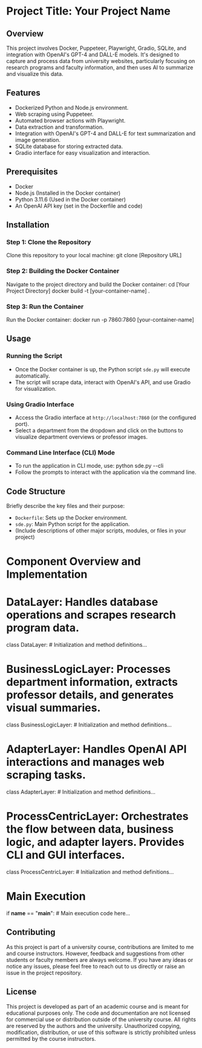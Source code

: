 # Project Title: Your Project Name

## Overview
This project involves Docker, Puppeteer, Playwright, Gradio, SQLite, and integration with OpenAI's GPT-4 and DALL-E models. It's designed to capture and process data from university websites, particularly focusing on research programs and faculty information, and then uses AI to summarize and visualize this data.

## Features
- Dockerized Python and Node.js environment.
- Web scraping using Puppeteer.
- Automated browser actions with Playwright.
- Data extraction and transformation.
- Integration with OpenAI's GPT-4 and DALL-E for text summarization and image generation.
- SQLite database for storing extracted data.
- Gradio interface for easy visualization and interaction.

## Prerequisites
- Docker
- Node.js (Installed in the Docker container)
- Python 3.11.6 (Used in the Docker container)
- An OpenAI API key (set in the Dockerfile and code)

## Installation

### Step 1: Clone the Repository
Clone this repository to your local machine:
git clone [Repository URL]

### Step 2: Building the Docker Container
Navigate to the project directory and build the Docker container:
cd [Your Project Directory]
docker build -t [your-container-name] .

### Step 3: Run the Container
Run the Docker container:
docker run -p 7860:7860 [your-container-name]

## Usage

### Running the Script
- Once the Docker container is up, the Python script `sde.py` will execute automatically.
- The script will scrape data, interact with OpenAI's API, and use Gradio for visualization.

### Using Gradio Interface
- Access the Gradio interface at `http://localhost:7860` (or the configured port).
- Select a department from the dropdown and click on the buttons to visualize department overviews or professor images.

### Command Line Interface (CLI) Mode
- To run the application in CLI mode, use:
python sde.py --cli
- Follow the prompts to interact with the application via the command line.

## Code Structure
Briefly describe the key files and their purpose:
- `Dockerfile`: Sets up the Docker environment.
- `sde.py`: Main Python script for the application.
- (Include descriptions of other major scripts, modules, or files in your project)

# Component Overview and Implementation

# DataLayer: Handles database operations and scrapes research program data.
class DataLayer:
    # Initialization and method definitions...

# BusinessLogicLayer: Processes department information, extracts professor details, and generates visual summaries.
class BusinessLogicLayer:
    # Initialization and method definitions...

# AdapterLayer: Handles OpenAI API interactions and manages web scraping tasks.
class AdapterLayer:
    # Initialization and method definitions...

# ProcessCentricLayer: Orchestrates the flow between data, business logic, and adapter layers. Provides CLI and GUI interfaces.
class ProcessCentricLayer:
    # Initialization and method definitions...

# Main Execution
if __name__ == "__main__":
    # Main execution code here...

## Contributing
As this project is part of a university course, contributions are limited to me and course instructors. However, feedback and suggestions from other students or faculty members are always welcome. If you have any ideas or notice any issues, please feel free to reach out to us directly or raise an issue in the project repository.

## License
This project is developed as part of an academic course and is meant for educational purposes only. The code and documentation are not licensed for commercial use or distribution outside of the university course. All rights are reserved by the authors and the university. Unauthorized copying, modification, distribution, or use of this software is strictly prohibited unless permitted by the course instructors.


